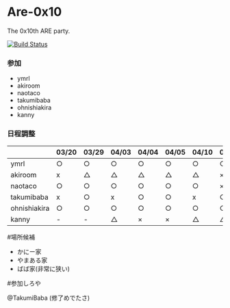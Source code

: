 Are-0x10
========

The 0x10th ARE party.

[![Build Status](https://travis-ci.org/AreKai/Are-0x10.svg)](https://travis-ci.org/AreKai/Are-0x10)

### 参加
- ymrl
- akiroom
- naotaco
- takumibaba
- ohnishiakira
- kanny

### 日程調整

||03/20|03/29|04/03|04/04|04/05|04/10|04/11|04/12|
|---|---|---|---|---|---|---|---|---|
|ymrl|○|○|○|○|○|○|○|○|
|akiroom|x|△|△|△|△|△|×|×|
|naotaco|○|○|○|○|○|○|×|△|
|takumibaba|x|○|x|○|○|x|○|○|
|ohnishiakira|○|○|○|○|○|○|○|○|
|kanny|-|-|△|×|×|△|△|△|

#場所候補

- かにー家
- やまある家
- ばば家(非常に狭い)

#参加しろや

@TakumiBaba (修了めでたさ)

